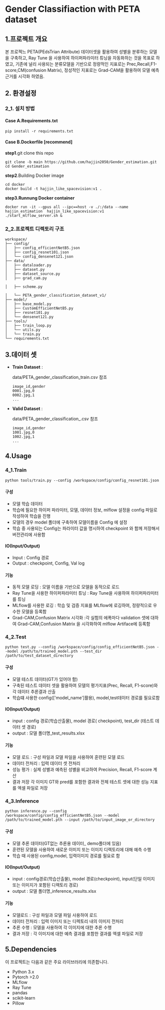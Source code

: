 # Gender Classifiaction with PETA dataset

## **1.프로젝트 개요**

본 프로젝느 PETA(PEdsTrian Attribute) 데이터셋을 활용하여 성별을 분류하는 모델을 구축하고, Ray Tune 을 사용하여 하이퍼파라미터 튜닝을 자동화하는 것을 목표로 하였고, 기존에 널리 사용되는 분류모델을 기반으로 정량적인 지표로는 Prec,Recall,F1-score,CM(confusion Matrix), 정성적인 지표로는 Grad-CAM을 활용하여 모델 예측 근거를 시각화 하였음.

## 2. 환경설정

### 2_1. 설치 방법

#### Case A.Requirements.txt

```
pip install -r requirements.txt
```

#### Case B.Dockerfile [recommend]

**step1**.git clone this repo

```
git clone -b main https://github.com/hajjin2050/Gender_estimation.git
cd Gender_estimation
```

**step2**.Building Docker image

```
cd docker
docker build -t hajjin_like_spacevision:v1 .
```

**step3.Runnung Docker container**

```
docker run -it --gpus all --ipc==host -v ./:/data --name hajjin_estimation  hajjin_like_spacevision:v1
./start_mlflow_server.sh &
```

### 2_2.프로젝트 디렉토리 구조

```
workspace/
├── config/
│   ├── config_efficientNetB5.json
│   ├── config_resnet101.json
│   └── config_densenet121.json
├── data/
│   ├── dataloader.py
│   ├── dataset.py
│   ├── dataset_source.py
│   ├── grad_cam.py

│   ├── scheme.py

│   └── PETA_gender_classification_dataset_v1/
├── model/
│   ├── base_model.py
│   ├── CustomEfficientNetB5.py
│   ├── resnet101.py
│   └── densenet121.py
├── tools/
│   ├── train_loop.py
│   └── utils.py
│   └── train.py
└── requirements.txt
```

## 3.데이터 셋

* **Train Dataset** :

  data/PETA_gender_classification_train.csv 참조

  ```
  image_id,gender
  0001.jpg,0
  0002.jpg,1
  ...
  ```
* **Valid Dataset** :

  data/PETA_gender_classification_.csv 참조

  ```
  image_id,gender
  1001.jpg,0
  1002.jpg,1
  ...
  ```

## 4.Usage

### 4_1.Train

```
python tools/train.py --config /workspace/config/config_resnet101.json
```

#### 구성

- 모델 학습 데이터
- 학습에 필요한 하이퍼 파라미터, 모델, 데이터 정보,  mlflow 설정을  config 파일로 작성하여 학습을 진행
- 모델의 경우 model 폴더에 구축하여 모델이름을 Config 에 설정
- 학습 중 사용되는 Config는 파라미터 값을 명시하여 checkpoint 와 함께 저장해서 버전관리에 사용함

#### IO(Input/Output)

- Input : Config 경로
- Output : checkpoint, Config, Val log

#### 기능

- 동적 모델 로딩 : 모델 이름을 기반으로 모델을 동적으로 로드
- Ray Tune을 사용한 하이퍼파라미터 튜닝 : Ray Tune을 사용하여 하이퍼파라미터를 튜닝
- MLflow를 사용한 로깅 : 학습 및 검증 지표를 MLflow에 로깅하여, 정량적으로 우수한 모델을 등록함
- Grad-CAM,Confusion Matrix 시각화 :각 실험의 에폭마다  validation 셋에 대하여  Grad-CAM,Confusion Matrix 을 시각화하여 mlflow Artiface에 등록함

### 4_2.Test

````
python test.py --config /workspace/config/config_efficientNetB5.json --model /path/to/trained_model.pth --test_dir /path/to/test_dataset_directory
````

#### 구성

- 모델 테스트 데이터(GT가 있어야 함)
- 구축된 테스트 데이터 셋을 활용하여 모델의 평가지표(Prec, Recall, F1-score)와 각 데이터 추론결과 산출
- 학습떄 사용한 config(['model_name']활용), model,test데이터 경로를 필요로함

#### IO(Input/Output)

- input : config 경로(학습산출물), model 경로( checkpoint), test_dir (테스트 데이터 셋 경로)
- output : 모델 폴더명_test_results.xlsx

#### 기능

- 모델 로드 : 구성 파일과 모델 파일을 사용하여 훈련된 모델 로드
- 데이터 전처리 : 입력 데이터 셋 전처리
- 성능 평가 : 실제 성별과 예측된 성별을 비교하여 Precision, Recall, F1-score 계산
- 결과 저장 각 이미지 GT와 pred를 포함한 결과와 전체 테스트 셋에 대한 성능 지표를 엑셀 파일로 저장

### 4_3.Inference

```
python inference.py --config /workspace/config/config_efficientNetB5.json --model /path/to/trained_model.pth --input /path/to/input_image_or_directory
```

#### 구성

- 모델 추론 데이터(GT없는 추론용 데이터_ demo폴더에 있음)
- 훈련된 모델을 사용하여 새로운 이미지 또는 이미지 디렉토리에 대해 예측 수행
- 학습 때 사용된 config,model, 입력이미지 경로를 필요로 함

#### IO(Input/Output)

- input : config경로(학습산출물), model 경로(checkpoint), input(단일 이미지 또는 이미지가 포함된 디렉토리 경로)
- output : 모델 폴더명_inference_results.xlsx

#### 기능

- 모델로드 : 구성 파일과 모델 파일 사용하여 로드
- 데이터 전처리 : 입력 이미지 또는 디렉토리 내의 이미지 전처리
- 추론 수행 : 모델을 사용하여 각 이미지에 대한 추론 수행
- 결과 저장 : 각 이미지에 대한 예측 결과를 포함한 결과를 엑셀 파일로 저장

## 5.Dependencies

이 프로젝트는 다음과 같은 주요 라이브러리에 의존합니다.

- Python 3.x
- Pytorch >2.0
- MLflow
- Ray Tune
- pandas
- scikit-learn
- Pillow
